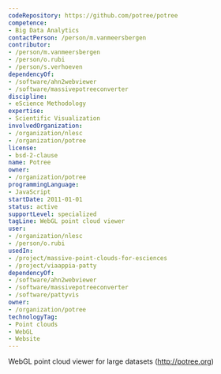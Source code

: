 ```yaml
---
codeRepository: https://github.com/potree/potree
competence:
- Big Data Analytics
contactPerson: /person/m.vanmeersbergen
contributor:
- /person/m.vanmeersbergen
- /person/o.rubi
- /person/s.verhoeven
dependencyOf:
- /software/ahn2webviewer
- /software/massivepotreeconverter
discipline:
- eScience Methodology
expertise:
- Scientific Visualization
involvedOrganization:
- /organization/nlesc
- /organization/potree
license:
- bsd-2-clause
name: Potree
owner:
- /organization/potree
programmingLanguage:
- JavaScript
startDate: 2011-01-01
status: active
supportLevel: specialized
tagLine: WebGL point cloud viewer
user:
- /organization/nlesc
- /person/o.rubi
usedIn:
- /project/massive-point-clouds-for-esciences
- /project/viaappia-patty
dependencyOf:
- /software/ahn2webviewer
- /software/massivepotreeconverter
- /software/pattyvis
owner:
- /organization/potree
technologyTag:
- Point clouds
- WebGL
- Website
---
```

WebGL point cloud viewer for large datasets (<http://potree.org>)
